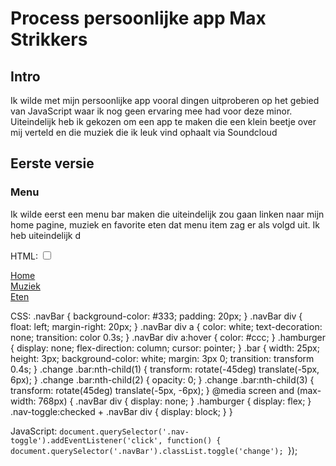 # Process persoonlijke app Max Strikkers

## Intro
Ik wilde met mijn persoonlijke app vooral dingen uitproberen op het gebied van JavaScript waar ik nog geen ervaring mee had voor deze minor. Uiteindelijk heb ik gekozen om een app te maken die een klein beetje over mij verteld en die muziek die ik leuk vind ophaalt via Soundcloud

## Eerste versie
### Menu
Ik wilde eerst een menu bar maken die uiteindelijk zou gaan linken naar mijn home pagine, muziek en favorite eten dat menu item zag er als volgd uit. Ik heb uiteindelijk d

HTML:
<input type="checkbox" id="nav-toggle" class="nav-toggle">
<div class="navBar">
    <div><a href="index.html">Home</a></div>
    <div><a href="muziek.html">Muziek</a></div>
    <div><a href="eten.html">Eten</a></div>
</div>
<div class="hamburger">
    <div class="bar"></div>
    <div class="bar"></div>
    <div class="bar"></div>
</div>

CSS:
.navBar {
    background-color: #333;
    padding: 20px;
}
.navBar div {
    float: left;
    margin-right: 20px;
}
.navBar div a {
    color: white;
    text-decoration: none;
    transition: color 0.3s;
}
.navBar div a:hover {
    color: #ccc;
}
.hamburger {
    display: none;
    flex-direction: column;
    cursor: pointer;
}
.bar {
    width: 25px;
    height: 3px;
    background-color: white;
    margin: 3px 0;
    transition: transform 0.4s;
}
.change .bar:nth-child(1) {
    transform: rotate(-45deg) translate(-5px, 6px);
}
.change .bar:nth-child(2) {
    opacity: 0;
}
.change .bar:nth-child(3) {
    transform: rotate(45deg) translate(-5px, -6px);
}
@media screen and (max-width: 768px) {
    .navBar div {
        display: none;
    }
    .hamburger {
        display: flex;
    }
    .nav-toggle:checked + .navBar div {
        display: block;
    }
}

JavaScript:
`document.querySelector('.nav-toggle').addEventListener('click', function() {
    document.querySelector('.navBar').classList.toggle('change');
`});